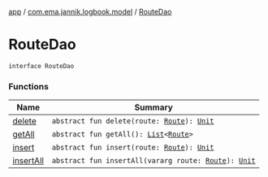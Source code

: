 [app](../../index.md) / [com.ema.jannik.logbook.model](../index.md) / [RouteDao](./index.md)

# RouteDao

`interface RouteDao`

### Functions

| Name | Summary |
|---|---|
| [delete](delete.md) | `abstract fun delete(route: `[`Route`](../-route/index.md)`): `[`Unit`](https://kotlinlang.org/api/latest/jvm/stdlib/kotlin/-unit/index.html) |
| [getAll](get-all.md) | `abstract fun getAll(): `[`List`](https://kotlinlang.org/api/latest/jvm/stdlib/kotlin.collections/-list/index.html)`<`[`Route`](../-route/index.md)`>` |
| [insert](insert.md) | `abstract fun insert(route: `[`Route`](../-route/index.md)`): `[`Unit`](https://kotlinlang.org/api/latest/jvm/stdlib/kotlin/-unit/index.html) |
| [insertAll](insert-all.md) | `abstract fun insertAll(vararg route: `[`Route`](../-route/index.md)`): `[`Unit`](https://kotlinlang.org/api/latest/jvm/stdlib/kotlin/-unit/index.html) |
